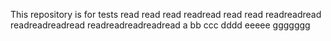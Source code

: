 This repository is for tests
read
read
read
readread
read read
readreadread
readreadreadread
readreadreadreadread
a
bb
ccc
dddd
eeeee
ggggggg
